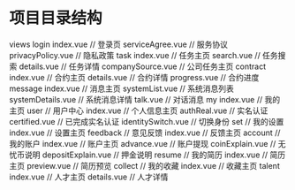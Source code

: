# 项目目录结构
views 
   login 
      index.vue // 登录页 
      serviceAgree.vue // 服务协议 
      privacyPolicy.vue // 隐私政策 
   task 
      index.vue // 任务主页 
      search.vue // 任务搜索 
      details.vue // 任务详情 
      companySource.vue // 公司任务主页 
   contract 
      index.vue // 合约主页 
      details.vue // 合约详情 
      progress.vue // 合约进度 
   message 
      index.vue // 消息主页 
      systemList.vue // 系统消息列表 
      systemDetails.vue // 系统消息详情 
      talk.vue // 对话消息 
   my 
      index.vue // 我的主页 
      user // 用户中心 
         index.vue // 个人信息主页 
         authReal.vue // 实名认证 
         certified.vue // 已完成实名认证 
         identitySwitch.vue // 切换身份 
      set // 我的设置 
         index.vue // 设置主页 
      feedback // 意见反馈 
         index.vue // 反馈主页 
      account // 我的账户 
         index.vue // 账户主页 
         advance.vue // 账户提现 
         coinExplain.vue // 无忧币说明 
         depositExplain.vue // 押金说明 
      resume // 我的简历 
         index.vue // 简历主页 
         preview.vue // 简历预览 
     collect // 我的收藏 
         index.vue // 收藏主页 
   talent 
      index.vue // 人才主页 
      details.vue // 人才详情
